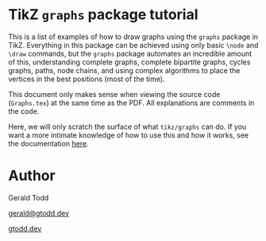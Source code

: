 # TikZ `graphs` package tutorial

This is a list of examples of how to draw graphs using the `graphs` package in TikZ. Everything in this package can be achieved using only basic `\node` and `\draw` commands, but the `graphs` package automates an incredible amount of this, understanding complete graphs, complete bipartite graphs, cycles graphs, paths, node chains, and using complex algorithms to place the vertices in the best positions (most of the time).

This document only makes sense when viewing the source code (`Graphs.tex`) at the same time as the PDF. All explanations are comments in the code.

Here, we will only scratch the surface of what `tikz/graphs` can do. If you want a more intimate knowledge of how to use this and how it works, see the documentation [here](http://ftp.math.purdue.edu/mirrors/ctan.org/graphics/pgf/base/doc/pgfmanual.pdf}).

# Author

Gerald Todd

gerald@gtodd.dev

[gtodd.dev](https://gtodd.dev)
